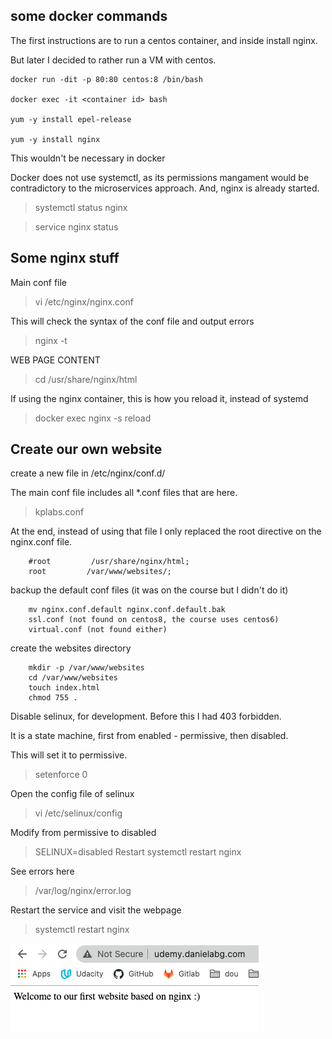 ## some docker commands
The first instructions are to run a centos container, and inside install nginx.

But later I decided to rather run a VM with centos.

    docker run -dit -p 80:80 centos:8 /bin/bash

    docker exec -it <container id> bash

    yum -y install epel-release

    yum -y install nginx

This wouldn't be necessary in docker

Docker does not use systemctl, as its permissions mangament would be contradictory to the microservices approach. And, nginx is already started.

> systemctl status nginx

> service nginx status

## Some nginx stuff 
Main conf file
> vi /etc/nginx/nginx.conf

This will check the syntax of the conf file and output errors
> nginx -t 

WEB PAGE CONTENT
> cd /usr/share/nginx/html

If using the nginx container, this is how you reload it, instead of systemd
> docker exec <nginx-container-name-or-id> nginx -s reload

## Create our own website
create a new file in /etc/nginx/conf.d/

The main conf file includes all *.conf files that are here.
> kplabs.conf

At the end, instead of using that file I only replaced the root directive on the nginx.conf file.

        #root         /usr/share/nginx/html;
        root         /var/www/websites/;

backup the default conf files (it was on the course but I didn't do it)

        mv nginx.conf.default nginx.conf.default.bak
        ssl.conf (not found on centos8, the course uses centos6)
        virtual.conf (not found either)

create the websites directory

        mkdir -p /var/www/websites
        cd /var/www/websites
        touch index.html
        chmod 755 .

Disable selinux, for development. Before this I had 403 forbidden.

It is a state machine, first from enabled - permissive, then disabled.

This will set it to permissive.
> setenforce 0

Open the config file of selinux
> vi /etc/selinux/config

Modify from permissive to disabled
> SELINUX=disabled
Restart
> systemctl restart nginx

See errors here
> /var/log/nginx/error.log

Restart the service and visit the webpage
> systemctl restart nginx

![](images/hello_world.png)